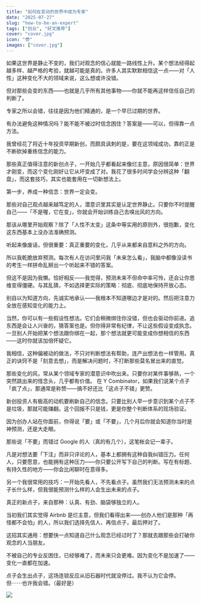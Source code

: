 ```yaml
---
title: "如何在变动的世界中成为专家"
date: "2025-07-27"
slug: "how-to-be-an-expert"
tags: ["创业", "好文推荐"]
cover: "cover.jpg"
icon: "😎"
images: ["cover.jpg"]
---
```

如果这世界是静止不变的，我们对观念的信心就能一路线性上升。某个想法经得起越多样、越严格的考验，就越可能是真的。许多人其实默默相信这一点——对「人性」这种变化不大的领域来说，这么想或许没错。



但对那些会变的东西——也就是几乎所有其他事物——你就不能再这样信任自己的判断了。



专家之所以会错，往往是因为他们精通的，是一个早已过期的世界。



有办法避免这种情况吗？能不能不被过时信念困住？答案是——可以，但得靠一点方法。



我曾经花了将近十年投资早期新创，而颇具讽刺的是，要在这领域成功，靠的正是不断砍掉重练信念的能力。



那些真正值得注意的新创点子，一开始几乎都看起来像烂主意，原因很简单：世界才刚变，而这个变化刚好让它从坏变成了对。我花了很多时间学会分辨这种「翻盘」，而这套技巧，其实也能套用在一切新想法上。



第一步，养成一种信念：世界一定会变。



那些对自己观点越来越笃定的人，潜意识里其实是认定世界静止。只要你不时提醒自己——「不是喔，它在变」，你就会开始训练自己去嗅出风的方向。



那该从哪里开始观察？除了「人性不太变」这条中等实用的原则外，很抱歉，变化这东西基本上没办法准确预测。



听起来像废话，但很重要：真正重要的变化，几乎从来都来自意料之外的方向。



所以我乾脆放弃预测。每次有人在访问里问我「未来怎么看」，我脑中都像没读书的考生一样拼命乱掰出一个听起来不错的答案。



但这不是因为我懒。恰好相反——我觉得，预测未来不但命中率可怜，还会让你思维变得僵硬。与其乱猜，不如选择更实际的策略：彻底、彻底地保持开放心态。



别自以为知道方向，先诚实地承认——我根本不知道哪边才是对的。然后把注意力全放在感知变化的能力上。



当然，你可以有一些假设性想法。它们会稍微绑住你没错，但也会驱动你前进。追东西是会让人兴奋的，猜答案也是。但你得非常有纪律，不让这些假设变成执念。
一旦别人开始把某个想法跟你绑在一起，那个想法就更可能变成你想相信的东西——这时你就该加倍怀疑它。



我相信，这种偏被动的做法，不只对判断想法有帮助，连产出想法也一样管用。真正的诀窍不是「刻意去想」，而是解决问题时，不打断那些莫名冒出来的直觉。



那些变化的风，常从某个领域专家的潜意识中吹出来。只要你对某件事够熟，一个突然跳出来的怪念头，几乎都有价值。
在 Y Combinator，如果我们说某个点子「疯了点」，那通常是称赞——搞不好还比「这点子不错」更赞。



新创投资人有极高的动机要刷新自己的信念。只要比别人早一步意识到某个点子不是垃圾，那就可能赚翻。这个回报不只是钱，更是你整个判断体系的现场验证。



因为创办人站在你面前，你得说「要」或「不要」，几个月后你就会知道你当时是神预测，还是大走眼。



那些说「不要」而错过 Google 的人（真的有几个），这笔帐会记一辈子。



凡是对想法要「下注」而非只评论的人，基本上都拥有这种自我纠错压力。任何人，只要愿意，也能拥有这种压力——你只要公开写下自己的判断。写在有标题、有持久性的地方——你会比闲聊时在意得多。



另一个我很常用的技巧：一开始先看人，不先看点子。虽然我们无法预测未来的点子长什么样，但我很能预测什么样的人会生出未来的点子。



真正的新点子，来自那种：认真、有劲、脑袋够独立的人。



当初我们其实觉得 Airbnb 是烂主意，但我们看得出来——创办人他们是那种「再怪都不会怕」的人，所以我们选择先信人、再信点子，最后押对了。



这招其实通用：想要快一点知道自己什么观念已经过时了？那就去跟那些会打破你观念的人当朋友。



不被自己的专业反困住，已经够难了，而未来只会更难。因为变化不是加速了——变化一直都在加速。



点子会生出点子，这场连锁反应从旧石器时代就没停过。我不认为它会停。
但⋯⋯也许我会错。（最好是）




![](https://prod-files-secure.s3.us-west-2.amazonaws.com/112d0858-5090-4d34-a606-b75eb8d65fd2/46476355-9cf3-4e99-9b7a-3531bc426380/1000202064.png?X-Amz-Algorithm=AWS4-HMAC-SHA256&X-Amz-Content-Sha256=UNSIGNED-PAYLOAD&X-Amz-Credential=ASIAZI2LB466STVJTKOH%2F20251006%2Fus-west-2%2Fs3%2Faws4_request&X-Amz-Date=20251006T214241Z&X-Amz-Expires=3600&X-Amz-Security-Token=IQoJb3JpZ2luX2VjEPv%2F%2F%2F%2F%2F%2F%2F%2F%2F%2FwEaCXVzLXdlc3QtMiJIMEYCIQDS7Fuht8Zv%2B0SmuA0PTolJmulLNAf5cv9Y92ot4unCaQIhAKSnGpvtsvvRRnQODeKBQpaNpDWcLSVrvcwx27D5678eKogECJT%2F%2F%2F%2F%2F%2F%2F%2F%2F%2FwEQABoMNjM3NDIzMTgzODA1IgyTFVr61OHChGOXHF0q3ANG%2BSRRXRUOPYajRtTZsH7ajreeOIf9UJfzSUe7IUJiploSo4hTxGwsxhk56iRNjaLt0MwkDQ8yFOq2Ew5Kd0n4NdNs1V9RGh3HNUWlQQA2080PEn8DeygxtpLSkqL43tsE9%2B8Ad4L%2FUi11ikg6vwPPvH1pMVEa5aRe%2Bo3HZKu%2F23eZ7C%2FYM%2Buev8wv5E72R5A7rPiBHeDwObPJVkHp688ezPNAW7gX8QO3Tq0biSMX4xZvf1iu1O1dPWK6DeUZBv2dCRbxvCQJuoabF7cuCVkHW4mPCgS%2B5s%2FR4IbHeZlnNBj5xTtXAJAcVjlCR%2B%2FiAtY%2B3x%2BZ%2FXTmwPofKV8eCBKR5PbClwlQCmzKh%2Bp8kYOiamdUJZ5nvXAteGUAuI%2FJGzBevcuJqnY4NYquB%2FhKhHpU%2FKNRQjoLzEnuRYL0OIreBvgnLeTiig4enCiwomd%2F1qGtLUeet2GM1ELOPsHteIjPWN6blcgMTrozw22%2Ftgp1U8CcnRSzJ9tQrXicMgUwGW2y6sSIwotndZsKWmfznXyR56PczW0N%2F5YOvUfdqMjWDnRBkdHG9DDT6aoGS4IDu774%2Fwq1rXPgQkjO%2B5kNMlbGa6KBcf%2BxaXikxo%2B849Tvl4fwAY89p2siSLOWiDD1qZDHBjqkAQOhfbN5XY9HQUMfWNZPVto3RJolBMZEhtOEDPeNI%2FdSP1HVyC0zdHnUKw%2FDucey%2B0Kq%2BSMovzIhTFf1L0UIDtfwKT8ussWESWrsmTcH0ma36DlLNO6KpnV9Qqamd1p6e3N3g0KIzTHipTYeB5ZNaYZoOM4GTs%2FYRt97p5vLvN9ACFR5i64BJzcSXr9QFGyDKopY%2BBPhpNOnf36dS2HFak8kVs79&X-Amz-Signature=85a82a8197e65b5d272c1d22093bdc58606e86e248faa60c3de3b3da5ce18439&X-Amz-SignedHeaders=host&x-amz-checksum-mode=ENABLED&x-id=GetObject)

